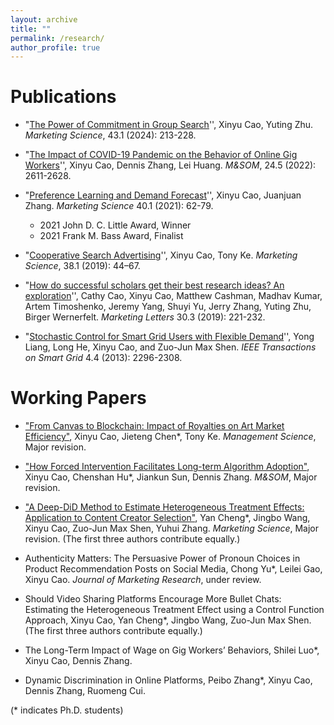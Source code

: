 ```yaml
---
layout: archive
title: ""
permalink: /research/
author_profile: true
---
```


Publications
======
* "[The Power of Commitment in Group Search](https://pubsonline.informs.org/doi/abs/10.1287/mksc.2023.1447?journalCode=mksc)'', Xinyu Cao, Yuting Zhu. *Marketing Science*, 43.1 (2024): 213-228.

* "[The Impact of COVID-19 Pandemic on the Behavior of Online Gig Workers](https://pubsonline.informs.org/doi/10.1287/msom.2022.1113)'', Xinyu Cao, Dennis Zhang, Lei Huang. *M&SOM*, 24.5 (2022): 2611-2628.

* "[Preference Learning and Demand Forecast](https://pubsonline.informs.org/doi/abs/10.1287/mksc.2020.1238)'', Xinyu Cao, Juanjuan Zhang. *Marketing Science* 40.1 (2021): 62-79. 
  + 2021 John D. C. Little Award, Winner
  + 2021 Frank M. Bass Award, Finalist

* "[Cooperative Search Advertising](https://pubsonline.informs.org/doi/abs/10.1287/mksc.2018.1111)'', Xinyu Cao, Tony Ke. *Marketing Science*, 38.1 (2019): 44–67.

* "[How do successful scholars get their best research ideas? An exploration](https://link.springer.com/article/10.1007/s11002-019-09506-7)'', Cathy Cao, Xinyu Cao, Matthew Cashman, Madhav Kumar, Artem Timoshenko, Jeremy Yang, Shuyi Yu, Jerry Zhang, Yuting Zhu, Birger Wernerfelt. *Marketing Letters* 30.3 (2019): 221-232.

* "[Stochastic Control for Smart Grid Users with Flexible Demand](https://ieeexplore.ieee.org/document/6558842)'', Yong Liang, Long He, Xinyu Cao, and Zuo-Jun Max Shen. *IEEE Transactions on Smart Grid* 4.4 (2013): 2296-2308.



Working Papers
======

* ["From Canvas to Blockchain: Impact of Royalties on Art Market Efficiency"](https://ssrn.com/abstract=4609653), Xinyu Cao, Jieteng Chen*, Tony Ke. *Management Science*, Major revision.

* ["How Forced Intervention Facilitates Long-term Algorithm Adoption"](https://ssrn.com/abstract=3640862), Xinyu Cao, Chenshan Hu*, Jiankun Sun, Dennis Zhang. *M&SOM*, Major revision.

* ["A Deep-DiD Method to Estimate Heterogeneous Treatment Effects: Application to Content Creator Selection"](https://ssrn.com/abstract=4622422), Yan Cheng*, Jingbo Wang, Xinyu Cao, Zuo-Jun Max Shen, Yuhui Zhang. *Marketing Science*, Major revision. (The first three authors contribute equally.)

* Authenticity Matters: The Persuasive Power of Pronoun Choices in Product Recommendation Posts on Social Media, Chong Yu*, Leilei Gao, Xinyu Cao. *Journal of Marketing Research*, under review.

* Should Video Sharing Platforms Encourage More Bullet Chats: Estimating the Heterogeneous Treatment Effect using a Control Function Approach, Xinyu Cao, Yan Cheng*, Jingbo Wang, Zuo-Jun Max Shen. (The first three authors contribute equally.)

* The Long-Term Impact of Wage on Gig Workers’ Behaviors, Shilei Luo*, Xinyu Cao, Dennis Zhang.

* Dynamic Discrimination in Online Platforms, Peibo Zhang*, Xinyu Cao, Dennis Zhang, Ruomeng Cui.

(* indicates Ph.D. students)
